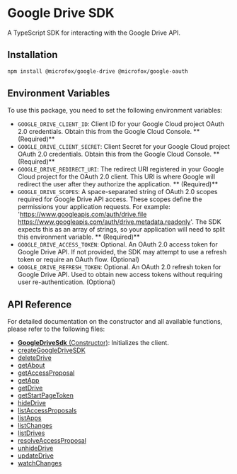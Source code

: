 # Google Drive SDK

A TypeScript SDK for interacting with the Google Drive API.

## Installation

```bash
npm install @microfox/google-drive @microfox/google-oauth
```

## Environment Variables

To use this package, you need to set the following environment variables:

- `GOOGLE_DRIVE_CLIENT_ID`: Client ID for your Google Cloud project OAuth 2.0 credentials. Obtain this from the Google Cloud Console. ** (Required)**
- `GOOGLE_DRIVE_CLIENT_SECRET`: Client Secret for your Google Cloud project OAuth 2.0 credentials. Obtain this from the Google Cloud Console. ** (Required)**
- `GOOGLE_DRIVE_REDIRECT_URI`: The redirect URI registered in your Google Cloud project for the OAuth 2.0 client. This URI is where Google will redirect the user after they authorize the application. ** (Required)**
- `GOOGLE_DRIVE_SCOPES`: A space-separated string of OAuth 2.0 scopes required for Google Drive API access. These scopes define the permissions your application requests. For example: 'https://www.googleapis.com/auth/drive.file https://www.googleapis.com/auth/drive.metadata.readonly'. The SDK expects this as an array of strings, so your application will need to split this environment variable. ** (Required)**
- `GOOGLE_DRIVE_ACCESS_TOKEN`: Optional. An OAuth 2.0 access token for Google Drive API. If not provided, the SDK may attempt to use a refresh token or require an OAuth flow. (Optional)
- `GOOGLE_DRIVE_REFRESH_TOKEN`: Optional. An OAuth 2.0 refresh token for Google Drive API. Used to obtain new access tokens without requiring user re-authentication. (Optional)

## API Reference

For detailed documentation on the constructor and all available functions, please refer to the following files:

- [**GoogleDriveSdk** (Constructor)](./docs/GoogleDriveSdk.md): Initializes the client.
- [createGoogleDriveSDK](./docs/createGoogleDriveSDK.md)
- [deleteDrive](./docs/deleteDrive.md)
- [getAbout](./docs/getAbout.md)
- [getAccessProposal](./docs/getAccessProposal.md)
- [getApp](./docs/getApp.md)
- [getDrive](./docs/getDrive.md)
- [getStartPageToken](./docs/getStartPageToken.md)
- [hideDrive](./docs/hideDrive.md)
- [listAccessProposals](./docs/listAccessProposals.md)
- [listApps](./docs/listApps.md)
- [listChanges](./docs/listChanges.md)
- [listDrives](./docs/listDrives.md)
- [resolveAccessProposal](./docs/resolveAccessProposal.md)
- [unhideDrive](./docs/unhideDrive.md)
- [updateDrive](./docs/updateDrive.md)
- [watchChanges](./docs/watchChanges.md)

